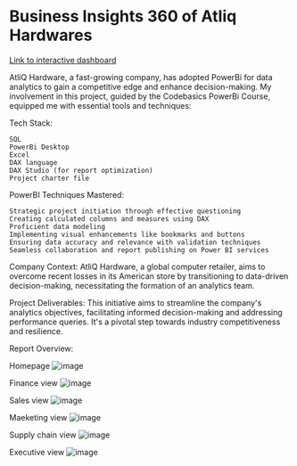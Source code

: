 # Business Insights 360 of Atliq Hardwares

[Link to interactive dashboard](https://app.powerbi.com/view?r=eyJrIjoiZjQ0MTBiOTMtM2M0OC00ZDgxLTg2MjItYmRlYjhhZDI2ZTVhIiwidCI6ImM2ZTU0OWIzLTVmNDUtNDAzMi1hYWU5LWQ0MjQ0ZGM1YjJjNCJ9)

AtliQ Hardware, a fast-growing company, has adopted PowerBi for data analytics to gain a competitive edge and enhance decision-making. My involvement in this project, guided by the Codebasics PowerBi Course, equipped me with essential tools and techniques:

Tech Stack:

    SQL
    PowerBi Desktop
    Excel
    DAX language
    DAX Studio (for report optimization)
    Project charter file

PowerBI Techniques Mastered:

    Strategic project initiation through effective questioning
    Creating calculated columns and measures using DAX
    Proficient data modeling
    Implementing visual enhancements like bookmarks and buttons
    Ensuring data accuracy and relevance with validation techniques
    Seamless collaboration and report publishing on Power BI services

Company Context: AtliQ Hardware, a global computer retailer, aims to overcome recent losses in its American store by transitioning to data-driven decision-making, necessitating the formation of an analytics team.

Project Deliverables: This initiative aims to streamline the company's analytics objectives, facilitating informed decision-making and addressing performance queries. It's a pivotal step towards industry competitiveness and resilience.

Report Overview:

Homepage
![image](https://github.com/luke-alan/Power-BI/assets/142893248/8d1b850c-1682-4749-975d-6767fb8ab30f)

Finance view
![image](https://github.com/luke-alan/Power-BI/assets/142893248/4427bd1b-1552-4bda-a739-2696274a26a2)

Sales view
![image](https://github.com/luke-alan/Power-BI/assets/142893248/9ff4a2f6-6219-49d7-9a36-235aadebe49b)

Maeketing view
![image](https://github.com/luke-alan/Power-BI/assets/142893248/eacda242-27c7-47b9-a156-8d2b9fbdd26d)

Supply chain view
![image](https://github.com/luke-alan/Power-BI/assets/142893248/73030ac5-a0f0-43f0-b908-76e12f454f1b)

Executive view
![image](https://github.com/luke-alan/Power-BI/assets/142893248/c9b65163-5218-49b8-80b5-891e139e8c19)

